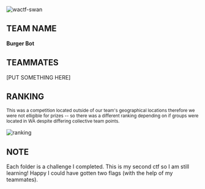 ![wactf-swan](https://user-images.githubusercontent.com/30396122/205560818-f63d804b-abcc-400e-b341-d3ba00e845e3.png)

## TEAM NAME 
**Burger Bot**

## TEAMMATES 
[PUT SOMETHING HERE] 

## RANKING 
<sub>This was a competition located outside of our team's geographical locations therefore we were not elligible for prizes -- so there was a different ranking depending on if groups were located in WA despite differing collective team points.</sub> 

![ranking](https://user-images.githubusercontent.com/30396122/205560876-1e70946a-620b-4ae8-a10d-4e65053a4ef8.jpg)

## NOTE 
Each folder is a challenge I completed. This is my second ctf so I am still learning! Happy I could have gotten two flags (with the help of my teammates). 
